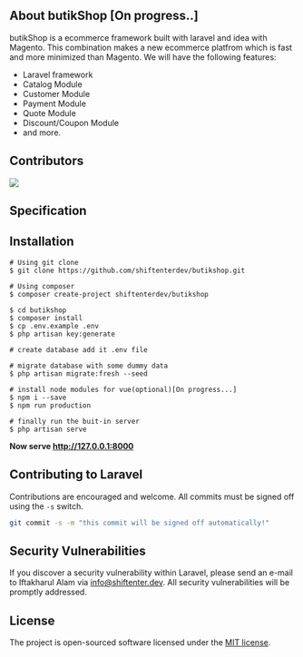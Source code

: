 ## About butikShop [On progress..]

butikShop is a ecommerce framework built with laravel and idea with Magento. This combination makes a new ecommerce platfrom which is fast and more minimized than Magento. We will have the following features:

- Laravel framework
- Catalog Module
- Customer Module
- Payment Module
- Quote Module
- Discount/Coupon Module
- and more.

## Contributors

<a href="https://github.com/shiftenterdev/butikshop/graphs/contributors">
  <img src="https://contributors-img.web.app/image?repo=shiftenterdev/butikshop" />
</a>

## Specification


## Installation

```shell script
# Using git clone
$ git clone https://github.com/shiftenterdev/butikshop.git

# Using composer
$ composer create-project shiftenterdev/butikshop

$ cd butikshop
$ composer install
$ cp .env.example .env
$ php artisan key:generate

# create database add it .env file

# migrate database with some dummy data
$ php artisan migrate:fresh --seed

# install node modules for vue(optional)[On progress...]
$ npm i --save
$ npm run production

# finally run the buit-in server
$ php artisan serve
```
**Now serve http://127.0.0.1:8000**

## Contributing to Laravel

Contributions are encouraged and welcome. All
commits must be signed off using the `-s` switch.

```bash
git commit -s -m "this commit will be signed off automatically!"
```


## Security Vulnerabilities

If you discover a security vulnerability within Laravel, please send an e-mail to Iftakharul Alam via [info@shiftenter.dev](mailto:info@shiftenter.dev). All security vulnerabilities will be promptly addressed.

## License

The project is open-sourced software licensed under the [MIT license](https://opensource.org/licenses/MIT).
